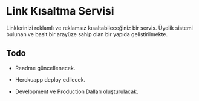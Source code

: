# Link Kısaltma Servisi

Linklerinizi reklamlı ve reklamsız kısaltabileceğiniz bir servis. Üyelik sistemi bulunan ve basit bir arayüze sahip olan bir yapıda geliştirilmekte.

## Todo

- Readme güncellenecek.

- Herokuapp deploy edilecek.

- Development ve Production Dalları oluşturulacak.

